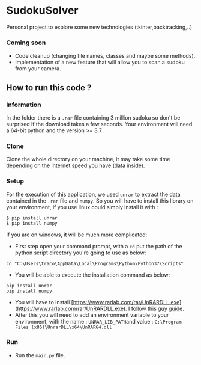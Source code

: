 # SudokuSolver
Personal project to explore some new technologies (tkinter,backtracking,..)

### Coming soon
- Code cleanup (changing file names, classes and maybe some methods).
- Implementation of a new feature that will allow you to scan a sudoku from your camera.

## How to run this code ?

### Information
In the folder there is a `.rar` file containing 3 million sudoku so don't be surprised if the download takes a few seconds.
Your environment will need a 64-bit python and the version >= 3.7 .

### Clone

Clone the whole directory on your machine, it may take some time depending on the internet speed you have (data inside).

### Setup 

For the execution of this application, we used `unrar` to extract the data contained in the `.rar` file and `numpy`.
So you will have to install this library on your environment, if you use linux could simply install it with : 
```shell
$ pip install unrar
$ pip install numpy
```
If you are on windows, it will be much more complicated:
- First step open your command prompt, with a `cd` put the path of the python script directory you're going to use as below: 
```shell
cd "C:\Users\traco\AppData\Local\Programs\Python\Python37\Scripts"
```
- You will be able to execute the installation command as below: 
```shell
pip install unrar
pip install numpy
```
- You will have to install [https://www.rarlab.com/rar/UnRARDLL.exe](https://www.rarlab.com/rar/UnRARDLL.exe). I follow this guy [guide](https://github.com/matiasb/python-unrar/issues/15).
- After this you will need to add an environment variable to your environment, with the name : `UNRAR_LIB_PATH`and value : `C:\Program Files (x86)\UnrarDLL\x64\UnRAR64.dll`

### Run
- Run the `main.py` file.
